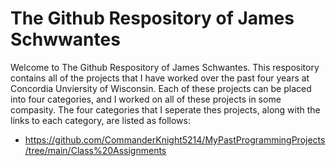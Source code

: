 # The Github Respository of James Schwwantes
Welcome to The Github Respository of James Schwantes. This respository contains all of the projects that I have worked over the past four years at Concordia Unviersity of Wisconsin. Each of these projects can be placed into four categories, and I worked on all of these projects in some compasity. The four categories that I seperate thes projects, along with the links to each category, are listed as follows:

* https://github.com/CommanderKnight5214/MyPastProgrammingProjects/tree/main/Class%20Assignments


